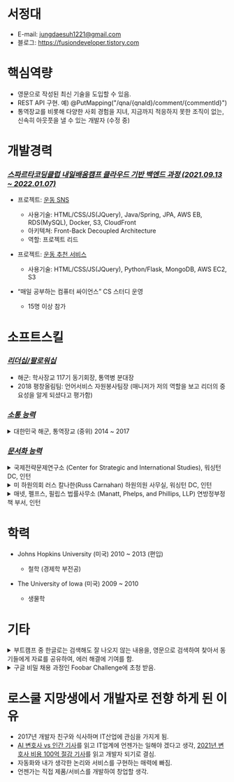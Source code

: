 # 서정대
- E-mail: jungdaesuh1221@gmail.com
- 블로그: https://fusiondeveloper.tistory.com

# 핵심역량
- 영문으로 작성된 최신 기술을 도입할 수 있음. 
- REST API 구현. 예) @PutMapping("/qna/{qnaId}/comment/{commentId}")
- 통역장교를 비롯해 다양한 사회 경험을 지녀, 지금까지 적응하지 못한 조직이 없는, 신속히 아웃풋을 낼 수 있는 개발자 (수정 중)

# 개발경력

### *<ins>스파르타코딩클럽 내일배움캠프 클라우드 기반 백엔드 과정 (2021.09.13 ~ 2022.01.07)</ins>*
- 프로젝트: [운동 SNS](https://github.com/heart-muscle/heart-muscle-backend)
  - 사용기술: HTML/CSS/JS(JQuery), Java/Spring, JPA, AWS EB, RDS(MySQL), Docker, S3, CloudFront
  - 아키텍쳐: Front-Back Decoupled Architecture
  - 역할: 프로젝트 리드

- 프로젝트: [운동 추천 서비스](https://github.com/heart-muscle/heart-muscle-flask)
  - 사용기술: HTML/CSS/JS(JQuery), Python/Flask, MongoDB, AWS EC2, S3

- “매일 공부하는 컴퓨터 싸이언스” CS 스터디 운영
  - 15명 이상 참가




# 소프트스킬
### *<ins>리더십/팔로워십</ins>*
- 해군: 학사장교 117기 동기회장, 통역병 분대장
- 2018 평창올림팀: 언어서비스 자원봉사팀장 (매니저가 저의 역할을 보고 리더의 중요성을 알게 되셨다고 평가함) 



### *<ins>소통 능력</ins>*
<details>
  <summary>대한민국 해군, 통역장교 (중위) 2014 ~ 2017</summary>
  
  * 2015년 해군순항훈련전단 15개국 16개 기항지 세계 순방 지휘관 접견 / 주요 회의 통역 / 기자회견 통역 및 기타 서한 / 문서 번역
  * 군사작전회의 (화상 포함) / 지휘관 접견 통역
  * 타국 해군 친선 교류 협조 담당자 / 각종 행사 실무 협조
  * BBC인터뷰 통역 [1분 6초](https://www.bbc.co.uk/news/av/uk-england-hampshire-34714160)
</details>


### *<ins>문서화 능력</ins>*
<details>
  <summary>국제전략문제연구소 (Center for Strategic and International Studies), 워싱턴 DC, 인턴</summary>
  
  * 주요 뉴스 정리 및 배포 (Asia Daily News Distribution)
  * 매주 한국 관련 주요 뉴스 요약 및 보고서 작성: 한미 관계, 방사청 무기계약, 무역 (미국 외 나라들과 FTA 관련 뉴스, TPP, RCEP 등등)
  * 한국에서 일어난 중요한 일, 특히 한미 동맹 관계와 남북한의 관계 월별로 연표 작성
</details>

<details>
  <summary>미 하원의회 러스 칼나한(Russ Carnahan) 하원의원 사무실, 워싱턴 DC, 인턴</summary>
  
  * 의원 청문회 발표 초고 작성 및 관련 자료 찾기: 2012년 9월 이집트 카이로 미 대사관 시위 관련 사건 및 여러 외교관련 사건들
</details>

<details>
  <summary>매넷, 펠프스, 필립스 법률사무소 (Manatt, Phelps, and Phillips, LLP) 연방정부정책 부서, 인턴</summary>
  
  * 상원/하원 법안 모니터 및 자료 찾기 - 2012 교통법안, 정책보조금관련법안(포크배럴), 2012 농업법
</details>





# 학력
- Johns Hopkins University (미국) 2010 ~ 2013 (편입)
  - 철학 (경제학 부전공)

- The University of Iowa (미국) 2009 ~ 2010
  - 생물학



# 기타
<details>
  <summary>부트캠프 중 한글로는 검색해도 잘 나오지 않는 내용을, 영문으로 검색하여 찾아서 동기들에게 자료를 공유하여, 에러 해결에 기여를 함.</summary>
  
  * [https://fusiondeveloper.tistory.com/31](https://fusiondeveloper.tistory.com/31)
  * [https://fusiondeveloper.tistory.com/65](https://fusiondeveloper.tistory.com/65)
  * [https://fusiondeveloper.tistory.com/91](https://fusiondeveloper.tistory.com/91)
</details>

<details>
  <summary>구글 비밀 채용 과정인 Foobar Challenge에 초청 받음.</summary>
  
  * 구글 검색창에 검색하는 단어에 따라서 초청 받게 되는데, 5개의 문제가 주어짐. 3문제 이상 풀면 이력서를 제출할 수 있음.
  * 현재 1문제 푼 상태임.
  * [https://fusiondeveloper.tistory.com/32](https://fusiondeveloper.tistory.com/32)
</details>

# 로스쿨 지망생에서 개발자로 전향 하게 된 이유
- 2017년 개발자 친구와 식사하며 IT산업에 관심을 가지게 됨.
- [AI 변호사 vs 인간 기사](http://www.lec.co.kr/news/articleView.html?idxno=712459)를 읽고 IT업계에 언젠가는 일해야 겠다고 생각, [2021년 변호사 비용 100억 절감 기사](https://www.bloomberg.com/news/articles/2021-10-22/morgan-stanley-s-robot-libor-lawyers-saved-50-000-hours-of-work)를 읽고 개발자 되기로 결심.
- 자동화와 내가 생각한 논리와 서비스를 구현하는 매력에 빠짐. 
- 언젠가는 직접 제품/서비스를 개발하여 창업할 생각. 



